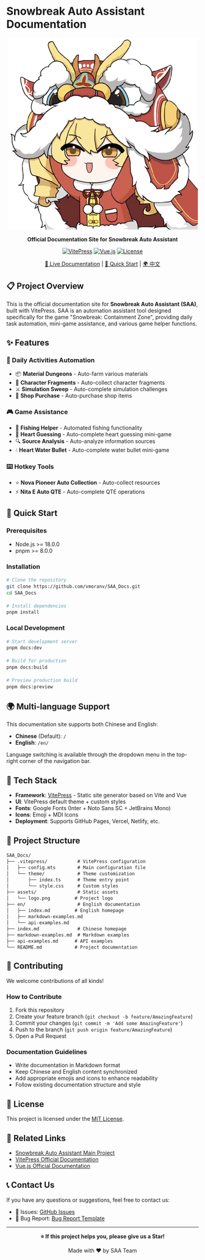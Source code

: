 # Snowbreak Auto Assistant Documentation

<div align="center">

![Logo](./public/logo.png)

**Official Documentation Site for Snowbreak Auto Assistant**

[![VitePress](https://img.shields.io/badge/VitePress-1.6.3-646cff?style=flat-square&logo=vite)](https://vitepress.dev/)
[![Vue.js](https://img.shields.io/badge/Vue.js-3.5.17-4fc08d?style=flat-square&logo=vue.js)](https://vuejs.org/)
[![License](https://img.shields.io/badge/License-MIT-green?style=flat-square)](https://github.com/vmoranv/SAA_Docs/blob/master/LICENSE)

[📖 Live Documentation](https://your-docs-site.com) | [🚀 Quick Start](#quick-start) | [🌍 中文](./README.md)

</div>

## 📋 Project Overview

This is the official documentation site for **Snowbreak Auto Assistant (SAA)**, built with VitePress. SAA is an automation assistant tool designed specifically for the game "Snowbreak: Containment Zone", providing daily task automation, mini-game assistance, and various game helper functions.

## ✨ Features

### 🎯 Daily Activities Automation
- 📦 **Material Dungeons** - Auto-farm various materials
- 🧩 **Character Fragments** - Auto-collect character fragments
- ⚔️ **Simulation Sweep** - Auto-complete simulation challenges
- 🛒 **Shop Purchase** - Auto-purchase shop items

### 🎮 Game Assistance
- 🎣 **Fishing Helper** - Automated fishing functionality
- 💝 **Heart Guessing** - Auto-complete heart guessing mini-game
- 🔍 **Source Analysis** - Auto-analyze information sources
- 💧 **Heart Water Bullet** - Auto-complete water bullet mini-game

### ⌨️ Hotkey Tools
- ⭐ **Nova Pioneer Auto Collection** - Auto-collect resources
- ⚡ **Nita E Auto QTE** - Auto-complete QTE operations

## 🚀 Quick Start

### Prerequisites

- Node.js >= 18.0.0
- pnpm >= 8.0.0

### Installation

```bash
# Clone the repository
git clone https://github.com/vmoranv/SAA_Docs.git
cd SAA_Docs

# Install dependencies
pnpm install
```

### Local Development

```bash
# Start development server
pnpm docs:dev

# Build for production
pnpm docs:build

# Preview production build
pnpm docs:preview
```

## 🌍 Multi-language Support

This documentation site supports both Chinese and English:

- **Chinese** (Default): `/`
- **English**: `/en/`

Language switching is available through the dropdown menu in the top-right corner of the navigation bar.

## 🎨 Tech Stack

- **Framework**: [VitePress](https://vitepress.dev/) - Static site generator based on Vite and Vue
- **UI**: VitePress default theme + custom styles
- **Fonts**: Google Fonts (Inter + Noto Sans SC + JetBrains Mono)
- **Icons**: Emoji + MDI Icons
- **Deployment**: Supports GitHub Pages, Vercel, Netlify, etc.

## 📁 Project Structure

```
SAA_Docs/
├── .vitepress/           # VitePress configuration
│   ├── config.mts        # Main configuration file
│   └── theme/            # Theme customization
│       ├── index.ts      # Theme entry point
│       └── style.css     # Custom styles
├── assets/               # Static assets
│   └── logo.png         # Project logo
├── en/                   # English documentation
│   ├── index.md         # English homepage
│   ├── markdown-examples.md
│   └── api-examples.md
├── index.md              # Chinese homepage
├── markdown-examples.md  # Markdown examples
├── api-examples.md      # API examples
└── README.md            # Project documentation
```

## 🤝 Contributing

We welcome contributions of all kinds!

### How to Contribute

1. Fork this repository
2. Create your feature branch (`git checkout -b feature/AmazingFeature`)
3. Commit your changes (`git commit -m 'Add some AmazingFeature'`)
4. Push to the branch (`git push origin feature/AmazingFeature`)
5. Open a Pull Request

### Documentation Guidelines

- Write documentation in Markdown format
- Keep Chinese and English content synchronized
- Add appropriate emojis and icons to enhance readability
- Follow existing documentation structure and style

## 📄 License

This project is licensed under the [MIT License](https://github.com/vmoranv/SAA_Docs/blob/master/LICENSE).

## 🔗 Related Links

- [Snowbreak Auto Assistant Main Project](https://github.com/LaoZhuJackson/SnowbreakAutoAssistant)
- [VitePress Official Documentation](https://vitepress.dev/)
- [Vue.js Official Documentation](https://vuejs.org/)

## 📞 Contact Us

If you have any questions or suggestions, feel free to contact us:

- 💬 Issues: [GitHub Issues](https://github.com/LaoZhuJackson/SnowbreakAutoAssistant/issues)
- 🐛 Bug Report: [Bug Report Template](https://github.com/LaoZhuJackson/SnowbreakAutoAssistant/issues/new?template=bug_report.md)

---

<div align="center">

**⭐ If this project helps you, please give us a Star!**

Made with ❤️ by SAA Team

</div>